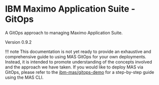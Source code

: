 IBM Maximo Application Suite - GitOps
===============================================================================

A GitOps approach to managing Maximo Application Suite.

Version 0.9.2

!!! note
      This documentation is not yet ready to provide an exhaustive and comprehensive guide to using MAS GitOps for your own deployments. Instead, it is intended to promote understanding of the concepts involved and the approach we have taken. If you would like to deploy MAS via GitOps, please refer to the [ibm-mas/gitops-demo](https://github.com/ibm-mas/gitops-demo/tree/002) for a step-by-step guide using the MAS CLI.
